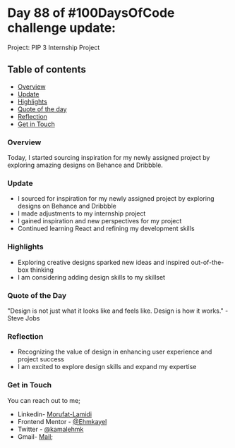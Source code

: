 # Day 88 of #100DaysOfCode challenge update:

Project: PIP 3 Internship Project

## Table of contents
- [Overview](#overview)
- [Update](#update)
- [Highlights](#highlights)
- [Quote of the day](#quote-of-the-day)
- [Reflection](#reflection)
- [Get in Touch](#get-in-touch)


### Overview

Today, I started sourcing inspiration for my newly assigned project by exploring amazing designs on Behance and Dribbble.

### Update

- I sourced for inspiration for my newly assigned project by exploring designs on Behance and Dribbble
- I made adjustments to my internship project
- I gained inspiration and new perspectives for my project
- Continued learning React and refining my development skills


### Highlights

- Exploring creative designs sparked new ideas and inspired out-of-the-box thinking
- I am considering adding design skills to my skillset

### Quote of the Day

 "Design is not just what it looks like and feels like. Design is how it works." - Steve Jobs


### Reflection

- Recognizing the value of design in enhancing user experience and project success
- I am excited to explore design skills and expand my expertise

### Get in Touch

You can reach out to me;
 - Linkedin- [Morufat-Lamidi](https://linkedin.com/in/morufat-lamidi)
 - Frontend Mentor - [@Ehmkayel](https://www.frontendmentor.io/profile/Ehmkayel)
 - Twitter - [@kamalehmk](https://www.twitter.com/kamalehmk)
 - Gmail- [Mail](mailto:lamidimorufat0@gmail.com);